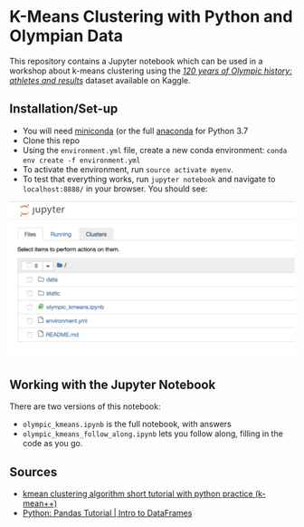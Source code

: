 # K-Means Clustering with Python and Olympian Data

This repository contains a Jupyter notebook which can be used in a workshop about k-means clustering using the [*120 years of Olympic history: athletes and results*](https://www.kaggle.com/heesoo37/120-years-of-olympic-history-athletes-and-results) dataset available on Kaggle.

## Installation/Set-up
- You will need [miniconda](https://conda.io/miniconda.html) (or the full [anaconda](https://www.anaconda.com/download/#macos) for Python 3.7
- Clone this repo
- Using the `environment.yml` file, create a new conda environment:
`conda env create -f environment.yml`
- To activate the environment, run `source activate myenv`.
- To test that everything works, run `jupyter notebook` and navigate to `localhost:8888/` in your browser. You should see:

![Jupyter Notebook Screenshot](static/jupyter_ss.png)

## Working with the Jupyter Notebook

There are two versions of this notebook:
* `olympic_kmeans.ipynb` is the full notebook, with answers
* `olympic_kmeans_follow_along.ipynb` lets you follow along, filling in the code as you go.

## Sources
- [kmean clustering algorithm short tutorial with python practice (k-mean++)](https://www.youtube.com/watch?v=8-3zON8NnkU)
- [Python: Pandas Tutorial | Intro to DataFrames](https://www.youtube.com/watch?v=e60ItwlZTKM)
